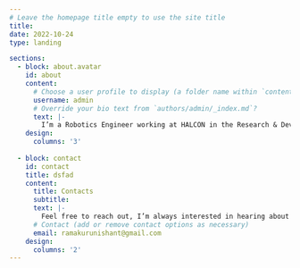 ```yaml
---
# Leave the homepage title empty to use the site title
title:
date: 2022-10-24
type: landing

sections:
  - block: about.avatar
    id: about
    content:
      # Choose a user profile to display (a folder name within `content/authors/`)
      username: admin
      # Override your bio text from `authors/admin/_index.md`?
      text: |- 
        I’m a Robotics Engineer working at HALCON in the Research & Development department. I hold a MSc in Robotics and Autonomous Systems from University of Bristol, where I worked on multi-agent systems, game theory, evolutionary algorithms and artificail intelligence. Prior to this I worked as a Machine Learning Engineer at ALGO8 after passing out from the International Institute Of Information Technology, Pune, with a BEng in electronics.
    design:
      columns: '3'
  
  - block: contact
    id: contact
    title: dsfad
    content:
      title: Contacts
      subtitle:
      text: |-  
        Feel free to reach out, I’m always interested in hearing about opportunities to collaborate or apply research to real-world problems.
      # Contact (add or remove contact options as necessary)
      email: ramakurunishant@gmail.com
    design:
      columns: '2'
---
```

